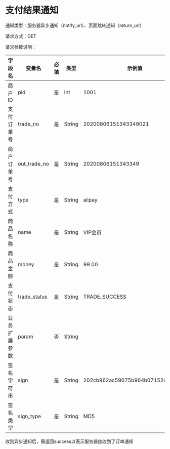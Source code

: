 # 支付结果通知

通知类型：服务器异步通知（notify\_url）、页面跳转通知（return\_url）

请求方式：GET

请求参数说明：

| 字段名	   | 变量名	           | 必填	 | 类型	    | 示例值	                             | 描述                  |
| ------ | -------------- | --- | ------ | -------------------------------- | ------------------- |
| 商户ID   | pid            | 是   | Int    | 1001                             |                     |
| 支付订单号  | trade\_no      | 是   | String | 20200806151343349021             | Pay Fament订单号       |
| 商户订单号  | out\_trade\_no | 是   | String | 20200806151343349                | 商户系统内部的订单号          |
| 支付方式   | type           | 是   | String | alipay                           | 支付方式列表              |
| 商品名称   | name           | 是   | String | VIP会员                            |                     |
| 商品金额   | money          | 是   | String | 99.00                            |                     |
| 支付状态   | trade\_status  | 是   | String | TRADE\_SUCCESS                   | 只有TRADE\_SUCCESS是成功 |
| 业务扩展参数 | param          | 否   | String |                                  |                     |
| 签名字符串  | sign           | 是   | String | 202cb962ac59075b964b07152d234b70 | 签名算法与支付宝签名算法相同      |
| 签名类型   | sign\_type     | 是   | String | MD5                              | 默认为MD5              |

收到异步通知后，需返回success以表示服务器接收到了订单通知
